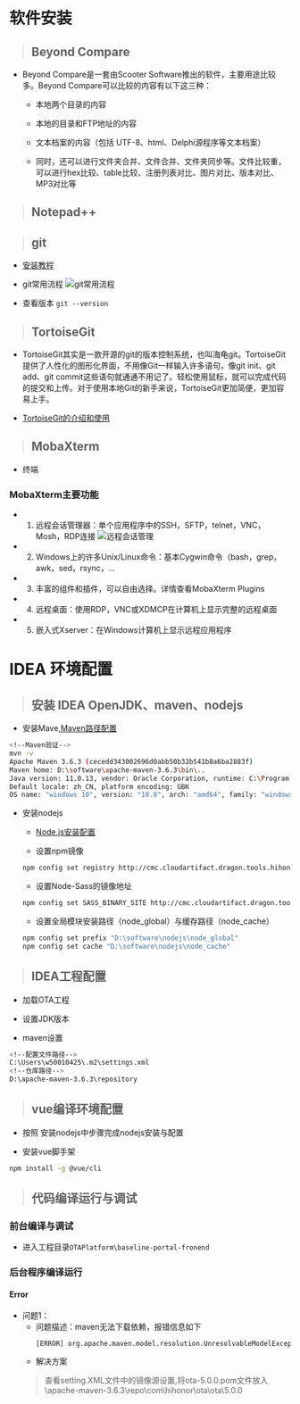 # 软件安装

> ## Beyond Compare 
- Beyond Compare是一套由Scooter Software推出的软件，主要用途比较多。Beyond Compare可以比较的内容有以下这三种：
  - 本地两个目录的内容

  - 本地的目录和FTP地址的内容
    
  - 文本档案的内容（包括 UTF-8、html、Delphi源程序等文本档案）
  
  - 同时，还可以进行文件夹合并、文件合并、文件夹同步等。文件比较重，可以进行hex比较、table比较、注册列表对比、图片对比、版本对比、MP3对比等

> ## Notepad++


> ## git

- [安装教程](https://blog.csdn.net/wdh1994115/article/details/104916177)

- git常用流程
![git常用流程](https://img-blog.csdnimg.cn/20200528121000778.png?x-oss-process=image/watermark,type_ZmFuZ3poZW5naGVpdGk,shadow_10,text_aHR0cHM6Ly9ibG9nLmNzZG4ubmV0L2hhaWxvbmdjc2Ru,size_16,color_FFFFFF,t_70)

- 查看版本 ```git --version```

> ## TortoiseGit

- TortoiseGit其实是一款开源的git的版本控制系统，也叫海龟git。TortoiseGit提供了人性化的图形化界面，不用像Git一样输入许多语句，像git init、git add、git commit这些语句就通通不用记了。轻松使用鼠标，就可以完成代码的提交和上传。对于使用本地Git的新手来说，TortoiseGit更加简便，更加容易上手。

- [TortoiseGit的介绍和使用](https://blog.csdn.net/hailongcsdn/article/details/106399635)

> ## MobaXterm
- 终端

### MobaXterm主要功能
- 1. 远程会话管理器：单个应用程序中的SSH，SFTP，telnet，VNC，Mosh，RDP连接
![远程会话管理](https://img2018.cnblogs.com/blog/774327/201901/774327-20190111221725208-1355107434.png)
- 2. Windows上的许多Unix/Linux命令：基本Cygwin命令（bash，grep，awk，sed，rsync，...
- 3. 丰富的组件和插件，可以自由选择。详情查看MobaXterm Plugins
- 4. 远程桌面：使用RDP，VNC或XDMCP在计算机上显示完整的远程桌面
- 5. 嵌入式Xserver：在Windows计算机上显示远程应用程序

# IDEA 环境配置

> ## 安装 IDEA OpenJDK、maven、nodejs
- 安装Mave,[Maven路径配置](https://www.runoob.com/maven/maven-setup.html)
```bash
<!--Maven验证-->
mvn -v
Apache Maven 3.6.3 (cecedd343002696d0abb50b32b541b8a6ba2883f)
Maven home: D:\software\apache-maven-3.6.3\bin\..
Java version: 11.0.13, vendor: Oracle Corporation, runtime: C:\Program Files\Java\openjdk-11.0.13_8
Default locale: zh_CN, platform encoding: GBK
OS name: "windows 10", version: "10.0", arch: "amd64", family: "windows"
```
- 安装nodejs
  - [Node.js安装配置](https://www.runoob.com/nodejs/nodejs-install-setup.html)

  - 设置npm镜像
  ```bash
  npm config set registry http://cmc.cloudartifact.dragon.tools.hihonor.com/artifactory/api/npm/npm-virtual
  ```
  
  - 设置Node-Sass的镜像地址
  ```bash
  npm config set SASS_BINARY_SITE http://cmc.cloudartifact.dragon.tools.hihonor.com/artifactory/mirrors/node-sass
  ```
  
  - 设置全局模块安装路径（node_global）与缓存路径（node_cache）
  ```bash
  npm config set prefix "D:\software\nodejs\node_global" 
  npm config set cache "D:\software\nodejs\node_cache"
  ```

> ## IDEA工程配置

- 加载OTA工程

- 设置JDK版本

- maven设置
```bash
<!--配置文件路径-->
C:\Users\w50010425\.m2\settings.xml
<!--仓库路径-->
D:\apache-maven-3.6.3\repository
```


> ## vue编译环境配置
- 按照 安装nodejs中步骤完成nodejs安装与配置

- 安装vue脚手架

```bash
npm install -g @vue/cli
```

> ## 代码编译运行与调试

### 前台编译与调试
- 进入工程目录```OTAPlatform\baseline-portal-fronend```

### 后台程序编译运行

#### Error
- 问题1：
  - 问题描述：maven无法下载依赖，报错信息如下
    ```bash
    [ERROR] org.apache.maven.model.resolution.UnresolvableModelException: Failure to transfer org.springframework.boot:spring-boot-starter-parent:pom:2.6.4 from https://mirrors.huaweicloud.com/repository/maven/ was cached in the local repository, resolution will not be reattempted until the update interval of huaweicloud has elapsed or updates are forced. Original error: Could not transfer artifact org.springframework.boot:spring-boot-starter-parent:pom:2.6.4 from/to huaweicloud (https://mirrors.huaweicloud.com/repository/maven/): Transfer failed for https://mirrors.huaweicloud.com/repository/maven/org/springframework/boot/spring-boot-starter-parent/2.6.4/spring-boot-starter-parent-2.6.4.pom
    ```
  - 解决方案
   > 查看setting.XML文件中的镜像源设置,将ota-5.0.0.pom文件放入\apache-maven-3.6.3\repo\com\hihonor\ota\ota\5.0.0

